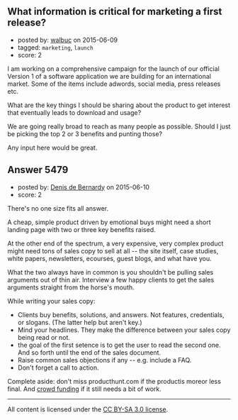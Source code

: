 ## What information is critical for marketing a first release?

- posted by: [walbuc](https://stackexchange.com/users/5149303/walbuc) on 2015-06-09
- tagged: `marketing`, `launch`
- score: 2

<p>I am working on a comprehensive campaign for the launch of our official Version 1 of a software application we are building for an international market.
Some of the items include adwords, social media, press releases etc.</p>

<p>What are the key things I should be sharing about the product to get interest that eventually leads to download and usage?</p>

<p>We are going really broad to reach as many people as possible. Should I just be picking the top 2 or 3 benefits and punting those?</p>

<p>Any input here would be great.</p>



## Answer 5479

- posted by: [Denis de Bernardy](https://stackexchange.com/users/182468/denis-de-bernardy) on 2015-06-10
- score: 2

<p>There's no one size fits all answer.</p>

<p>A cheap, simple product driven by emotional buys might need a short landing page with two or three key benefits raised.</p>

<p>At the other end of the spectrum, a very expensive, very complex product might need tons of sales copy to sell at all -- the site itself, case studies, white papers, newsletters, ecourses, guest blogs, and what have you.</p>

<p>What the two always have in common is you shouldn't be pulling sales arguments out of thin air. Interview a few happy clients to get the sales arguments straight from the horse's mouth.</p>

<p>While writing your sales copy:</p>

<ul>
<li>Clients buy benefits, solutions, and answers. Not features, credentials, or slogans. (The latter help but aren't key.)</li>
<li>Mind your headlines. They make the difference between your sales copy being read or not.</li>
<li>the goal of the first setence is to get the user to read the second one. And so forth until the end of the sales document.</li>
<li>Raise common sales objections if any -- e.g. include a FAQ.</li>
<li>Don't forget a call to action.</li>
</ul>

<p>Complete aside: don't miss producthunt.com if the productis moreor less final. And <a href="https://startups.stackexchange.com/questions/4098/types-of-incentives-for-powerful-crowdfunding/4104#4104">crowd funding</a> if it still needs a bit of work.</p>




---

All content is licensed under the [CC BY-SA 3.0 license](https://creativecommons.org/licenses/by-sa/3.0/).
